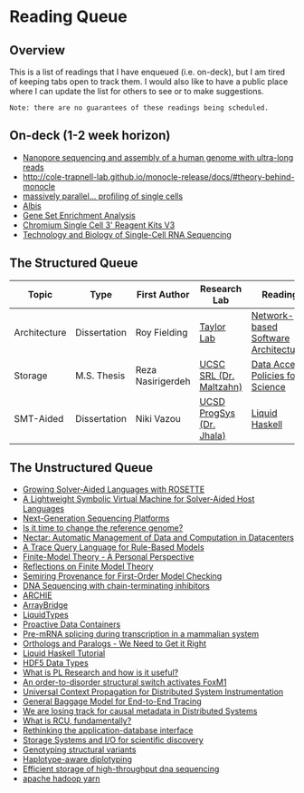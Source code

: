 # Reading Queue

## Overview

This is a list of readings that I have enqueued (i.e. on-deck), but I am tired of keeping tabs open
to track them. I would also like to have a public place where I can update the list for others to see
or to make suggestions.

    Note: there are no guarantees of these readings being scheduled.

## On-deck (1-2 week horizon)

* [Nanopore sequencing and assembly of a human genome with ultra-long reads](https://www.nature.com/articles/nbt.4060)
* http://cole-trapnell-lab.github.io/monocle-release/docs/#theory-behind-monocle
* [massively parallel... profiling of single cells](https://www.nature.com/articles/ncomms14049.pdf)
* [Albis](https://www.usenix.org/conference/atc18/presentation/trivedi)
* [Gene Set Enrichment Analysis](https://www.pnas.org/content/pnas/102/43/15545.full.pdf)
* [Chromium Single Cell 3' Reagent Kits V3](https://assets.ctfassets.net/an68im79xiti/57TK5WCA2Qw048OWkys080/cb8bc03b7bd0303fd385a3832e3337bd/CG000185_ChromiumSingleCell3__FeatureBarcode_CellSurfaceProtein_Rev_B.pdf)
* [Technology and Biology of Single-Cell RNA Sequencing](https://www.cell.com/action/showPdf?pii=S1097-2765%2815%2900261-0)

## The Structured Queue

| Topic        | Type         | First Author      | Research Lab                            | Reading                                              | Short Description                  |
| ------------ | ------------ | ----------------- | --------------------------------------- | ---------------------------------------------------- | ---------------------------------- |
| Architecture | Dissertation | Roy Fielding      | [Taylor Lab][lab-taylor]                | [Network-based Software Architectures][phd-fielding] | The power of REST                  |
| Storage      | M.S. Thesis  | Reza Nasirigerdeh | [UCSC SRL (Dr. Maltzahn)][lab-srl]      | [Data Access Policies for Science][ms-reza]          | ROOT filesystem for science        |
| SMT-Aided    | Dissertation | Niki Vazou        | [UCSD ProgSys (Dr. Jhala)][lab-progsys] | [Liquid Haskell][phd-vazou]                          | Liquid Haskell for theorem proving |

## The Unstructured Queue
* [Growing Solver-Aided Languages with ROSETTE](https://homes.cs.washington.edu/~emina/pubs/rosette.onward13.pdf)
* [A Lightweight Symbolic Virtual Machine for Solver-Aided Host Languages](https://homes.cs.washington.edu/~emina/pubs/rosette.pldi14.pdf)
* [Next-Generation Sequencing Platforms](https://www.annualreviews.org/doi/pdf/10.1146/annurev-anchem-062012-092628)
* [Is it time to change the reference genome?](https://www.biorxiv.org/content/biorxiv/early/2019/01/29/533166.full.pdf)
* [Nectar: Automatic Management of Data and Computation in Datacenters](https://www.usenix.org/legacy/events/osdi10/tech/full_papers/Gunda.pdf)
* [A Trace Query Language for Rule-Based Models](https://www.cs.cmu.edu/~jyang2/papers/cmsb2018.pdf)
* [Finite-Model Theory - A Personal Perspective](http://msekce.karlin.mff.cuni.cz/~krajicek/fagin.pdf)
* [Reflections on Finite Model Theory](https://users.soe.ucsc.edu/~kolaitis/bio11/papers11/lics07.pdf)
* [Semiring Provenance for First-Order Model Checking](https://arxiv.org/pdf/1712.01980v1.pdf)
* [DNA Sequencing with chain-terminating inhibitors](https://www.ncbi.nlm.nih.gov/pmc/articles/PMC431765/pdf/pnas00043-0271.pdf)
* [ARCHIE](https://crd.lbl.gov/assets/Uploads/DataElevator-ARCHIE.pdf)
* [ArrayBridge](https://sdm.lbl.gov/~sbyna/research/papers/201804_ICDE2018-ArrayBridge.pdf)
* [LiquidTypes](http://goto.ucsd.edu/~rjhala/liquid/liquid_types.pdf)
* [Proactive Data Containers](https://sdm.lbl.gov/~sbyna/research/papers/201805_CCGrid2018_PDCsys.pdf)
* [Pre-mRNA splicing during transcription in a mammalian system](https://www.ncbi.nlm.nih.gov/pmc/articles/PMC3154077/pdf/nihms286954.pdf)
* [Orthologs and Paralogs - We Need to Get it Right](https://www.ncbi.nlm.nih.gov/pmc/articles/PMC138949/)
* [Liquid Haskell Tutorial](http://ucsd-progsys.github.io/liquidhaskell-tutorial/)
* [HDF5 Data Types](https://support.hdfgroup.org/HDF5/doc1.6/UG/11_Datatypes.html)
* [What is PL Research and how is it useful?](http://www.pl-enthusiast.net/2015/05/27/what-is-pl-research-and-how-is-it-useful/)
* [An order-to-disorder structural switch activates FoxM1](https://elifesciences.org/articles/46131)
* [Universal Context Propagation for Distributed System Instrumentation](https://people.mpi-sws.org/~jcmace/papers/mace2018universal.pdf)
* [General Baggage Model for End-to-End Tracing](http://systems.cs.brown.edu/systems/wp-content/uploads/2016/10/sun.hongkai.pdf)
* [We are losing track for causal metadata in Distributed Systems](http://systems.cs.brown.edu/systems/wp-content/uploads/2016/10/fonseca15hpts.pdf)
* [What is RCU, fundamentally?](https://lwn.net/Articles/262464/)
* [Rethinking the application-database interface](https://homes.cs.washington.edu/~akcheung/papers/dissertation.pdf)
* [Storage Systems and I/O for scientific discovery](https://www.osti.gov/biblio/1491994)
* [Genotyping structural variants](https://www.biorxiv.org/content/10.1101/654566v1)
* [Haplotype-aware diplotyping](https://genomebiology.biomedcentral.com/articles/10.1186/s13059-019-1709-0)
* [Efficient storage of high-throughput dna sequencing](https://genome.cshlp.org//content/21/5/734.full.pdf#page=1&view=FitH)
* [apache hadoop yarn](https://www.cse.ust.hk/~weiwa/teaching/Fall15-COMP6611B/reading_list/YARN.pdf)

<!-- Resources -->
[lab-taylor]:    https://www.ics.uci.edu/~taylor/
[lab-srl]:       https://systems.soe.ucsc.edu/
[lab-progsys]:   http://cseweb.ucsd.edu/groups/progsys/

[phd-fielding]:  https://www.ics.uci.edu/~fielding/pubs/dissertation/fielding_dissertation.pdf
[phd-vazou]:     http://goto.ucsd.edu/~nvazou/thesis/main.pdf

[ms-reza]:       https://drive.google.com/file/d/1AdHYYz1tdEf1bwsIMywWj4Y2Og_IXZag/view?usp=sharing
